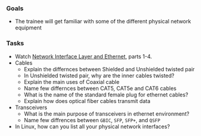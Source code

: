 
### Goals
- The trainee will get familiar with some of the different physical network equipment

### Tasks
- Watch [Network Interface Layer and Ethernet](https://app.pluralsight.com/library/courses/network-interface-ethernet-cisco-ccna-200-125-100-105/table-of-contents), parts 1-4.
- Cables
    - Explain the differnces between Shielded and Unshielded twisted pair
    - In Unshielded twisted pair, why are the inner cables twisted?
    - Explain the main uses of Coaxial cable
    - Name few differnces between CAT5, CAT5e and CAT6 cables
    - What is the name of the standard female plug for ethernet cables?
    - Explain how does optical fiber cables transmit data
- Transceivers
  - What is the main purpose of transceivers in ethernet environment?
  - Name few diffrences between `GBIC`, `SFP`, `SFP+`, and `QSFP`
- In Linux, how can you list all your physical network interfaces?